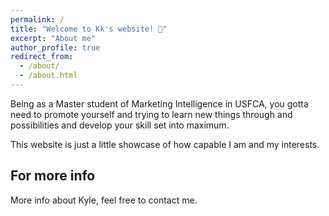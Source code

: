 ```yaml
---
permalink: /
title: "Welcome to Kk's website! 💙"
excerpt: "About me"
author_profile: true
redirect_from: 
  - /about/
  - /about.html
---
```


Being as a Master student of Marketing Intelligence in USFCA, you gotta need to promote yourself and trying to learn new things through and possibilities and develop your skill set into maximum.

This website is just a little showcase of how capable I am and my interests.

For more info
------
More info about Kyle, feel free to contact me.
